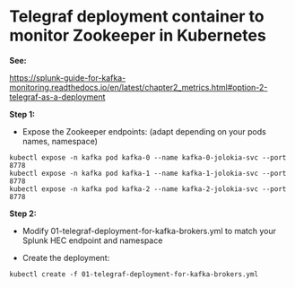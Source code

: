 # Telegraf deployment container to monitor Zookeeper in Kubernetes

**See:**

https://splunk-guide-for-kafka-monitoring.readthedocs.io/en/latest/chapter2_metrics.html#option-2-telegraf-as-a-deployment

**Step 1:**

- Expose the Zookeeper endpoints: (adapt depending on your pods names, namespace)

```
kubectl expose -n kafka pod kafka-0 --name kafka-0-jolokia-svc --port 8778
kubectl expose -n kafka pod kafka-1 --name kafka-1-jolokia-svc --port 8778
kubectl expose -n kafka pod kafka-2 --name kafka-2-jolokia-svc --port 8778
```

**Step 2:**

- Modify 01-telegraf-deployment-for-kafka-brokers.yml to match your Splunk HEC endpoint and namespace

- Create the deployment:

```
kubectl create -f 01-telegraf-deployment-for-kafka-brokers.yml
```
